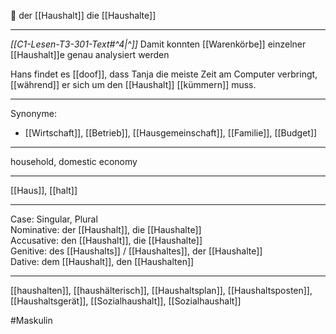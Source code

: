 🔵 der [[Haushalt]]
die [[Haushalte]]

---
*[[C1-Lesen-T3-301-Text#^4|^]]* Damit konnten [[Warenkörbe]] einzelner [[Haushalt]]e genau analysiert werden

Hans findet es [[doof]], dass Tanja die meiste Zeit am Computer verbringt, [[während]] er sich um den [[Haushalt]] [[kümmern]] muss.

---

Synonyme:

- [[Wirtschaft]], [[Betrieb]], [[Hausgemeinschaft]], [[Familie]], [[Budget]]

---

household, domestic economy

---

[[Haus]], [[halt]]

---

Case: Singular, Plural  
Nominative: der [[Haushalt]], die [[Haushalte]]  
Accusative: den [[Haushalt]], die [[Haushalte]]  
Genitive: des [[Haushalts]] / [[Haushaltes]], der [[Haushalte]]  
Dative: dem [[Haushalt]], den [[Haushalten]]

---

[[haushalten]], [[haushälterisch]], [[Haushaltsplan]], [[Haushaltsposten]], [[Haushaltsgerät]], [[Sozialhaushalt]], [[Sozialhaushalt]]

#Maskulin 